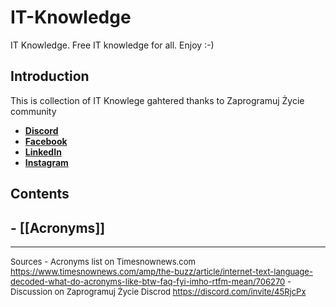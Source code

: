 # IT-Knowledge
IT Knowledge. Free IT knowledge for all. Enjoy :-)

## Introduction
This is collection of IT Knowlege gahtered thanks to Zaprogramuj Życie community
-   **[Discord](https://discord.com/invite/45RjcPx)**
-   **[Facebook](https://www.facebook.com/zaprogramujzycie/)**
-   **[LinkedIn](https://www.linkedin.com/company/zaprogramuj-zycie/)** 
-   **[Instagram](https://www.instagram.com/zaprogramujzycie.pl/)**

## Contents
## - [[Acronyms]]

----------

<font size="2">Sources</font> 
<font size="2">- Acronyms list on Timesnownews.com
https://www.timesnownews.com/amp/the-buzz/article/internet-text-language-decoded-what-do-acronyms-like-btw-faq-fyi-imho-rtfm-mean/706270 </font> 
<font size="2">- Discussion on Zaprogramuj Życie Discrod
https://discord.com/invite/45RjcPx</font> 


